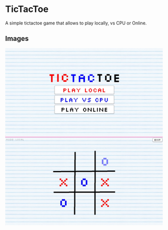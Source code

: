 # TicTacToe

A simple tictactoe game that allows to play locally, vs CPU or Online.

## Images

![Main Scene](/art/screenshots/screen_1.jpg)
![Game Scene](/art/screenshots/screen_2.jpg)

